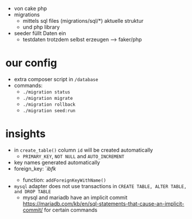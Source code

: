 - von cake php
- migrations
  - mittels sql files (migrations/sql/*) aktuelle struktur
  - und php library
- seeder füllt Daten ein
  - testdaten trotzdem selbst erzeugen --> faker/php

# our config
- extra composer script in `/database`
- commands:
  - `./migration status`
  - `./migration migrate`
  - `./migration rollback`
  - `./migration seed:run`

# insights
- in `create_table()` column `id` will be created automatically
  - `PRIMARY_KEY`, `NOT NULL` and `AUTO_INCREMENT`
- key names generated automatically
- foreign_key: `<table>_ibfk_<counter>
  - function: `addForeignKeyWithName()`
- `mysql` adapter does not use transactions in `CREATE TABLE, ALTER TABLE, and DROP TABLE`
  - mysql and mariadb have an implicit commit https://mariadb.com/kb/en/sql-statements-that-cause-an-implicit-commit/ for certain commands